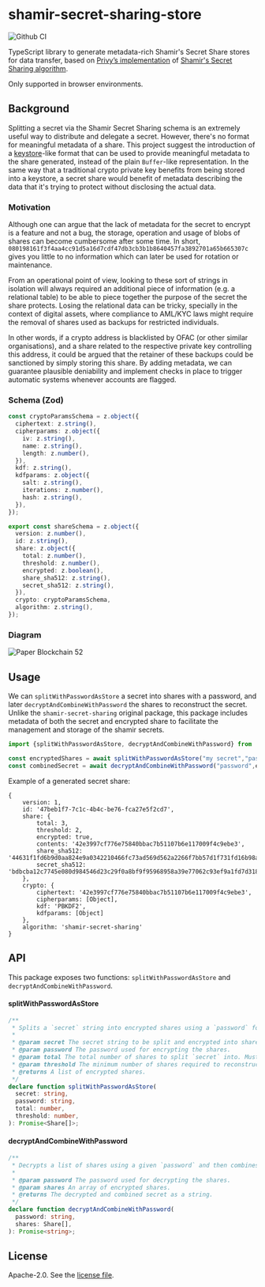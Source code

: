 # shamir-secret-sharing-store

![Github CI](https://github.com/0xjjpa/shamir-secret-sharing-store/workflows/Github%20CI/badge.svg)

TypeScript library to generate metadata-rich Shamir's Secret Share stores for data transfer, based on [Privy’s implementation](https://github.com/privy-io/shamir-secret-sharing) of [Shamir's Secret Sharing algorithm](https://en.wikipedia.org/wiki/Shamir%27s_Secret_Sharing).

Only supported in browser environments.

## Background

Splitting a secret via the Shamir Secret Sharing schema is an extremely useful way to distribute and delegate a secret. However, there's no format for meaningful metadata of a share. This project suggest the introduction of a [keystore](https://goethereumbook.org/keystore/)-like format that can be used to provide meaningful metadata to the share generated, instead of the plain `Buffer`-like representation. In the same way that a traditional crypto private key benefits from being stored into a keystore, a secret share would benefit of metadata describing the data that it's trying to protect without disclosing the actual data.

### Motivation

Although one can argue that the lack of metadata for the secret to encrypt is a feature and not a bug, the storage, operation and usage of blobs of shares can become cumbersome after some time. In short, `080198161f3f4aa4cc91d5a16d7cdf47db3cb3b1b8640457fa3892701a65b665307c` gives you little to no information which can later be used for rotation or maintenance.

From an operational point of view, looking to these sort of strings in isolation will always required an additional piece of information (e.g. a relational table) to be able to piece together the purpose of the secret the share protects. Losing the relational data can be tricky, specially in the context of digital assets, where compliance to AML/KYC laws might require the removal of shares used as backups for restricted individuals.

In other words, if a crypto address is blacklisted by OFAC (or other similar organisations), and a share related to the respective private key controlling this address, it could be argued that the retainer of these backups could be sanctioned by simply storing this share. By adding metadata, we can guarantee plausible deniability and implement checks in place to trigger automatic systems whenever accounts are flagged.

### Schema (Zod)


```typescript
const cryptoParamsSchema = z.object({
  ciphertext: z.string(),
  cipherparams: z.object({
    iv: z.string(),
    name: z.string(),
    length: z.number(),
  }),
  kdf: z.string(),
  kdfparams: z.object({
    salt: z.string(),
    iterations: z.number(),
    hash: z.string(),
  }),
});

export const shareSchema = z.object({
  version: z.number(),
  id: z.string(),
  share: z.object({
    total: z.number(),
    threshold: z.number(),
    encrypted: z.boolean(),
    share_sha512: z.string(),
    secret_sha512: z.string(),
  }),
  crypto: cryptoParamsSchema,
  algorithm: z.string(),
});

```

### Diagram

![Paper Blockchain 52](https://github.com/privy-io/shamir-secret-sharing/assets/1128312/12c1f650-97de-4693-9d85-10d81a2300b3)


## Usage

We can `splitWithPasswordAsStore` a secret into shares with a password, and later `decryptAndCombineWithPassword` the shares to reconstruct the secret. Unlike the `shamir-secret-sharing` original package, this package includes metadata of both the secret and encrypted share to
facilitate the management and storage of the shamir secrets.

```typescript
import {splitWithPasswordAsStore, decryptAndCombineWithPassword} from 'shamir-secret-sharing-store';

const encryptedShares = await splitWithPasswordAsStore("my secret","password",3,2);
const combinedSecret = await decryptAndCombineWithPassword("password",encryptedShares);
```

Example of a generated secret share:

```
{
    version: 1,
    id: '47beb1f7-7c1c-4b4c-be76-fca27e5f2cd7',
    share: {
        total: 3,
        threshold: 2,
        encrypted: true,
        contents: '42e3997cf776e75840bbac7b51107b6e117009f4c9ebe3',
        share_sha512: '44631f1fd6b9d0aa824e9a0342210466fc73ad569d562a2266f7bb57d1f731fd16b98a308bf6131b8bd3574a5c23d935c3079baeab95c030bfe2087454829bb1',
        secret_sha512: 'bdbcba12c7745e080d984546d23c29f0a8bf9f95968958a39e77062c93ef9a1fd7d318e5d3fb9d41d358b8678dd5b75070ab21aecaab88c563c3b8189e2d1c74'
    },
    crypto: {
        ciphertext: '42e3997cf776e75840bbac7b51107b6e117009f4c9ebe3',
        cipherparams: [Object],
        kdf: 'PBKDF2',
        kdfparams: [Object]
    },
    algorithm: 'shamir-secret-sharing'
}
```

## API

This package exposes two functions: `splitWithPasswordAsStore` and `decryptAndCombineWithPassword`.

#### splitWithPasswordAsStore

```ts
/**
 * Splits a `secret` string into encrypted shares using a `password` for encryption. It first splits the secret and then encrypts each share with the given password.
 * 
 * @param secret The secret string to be split and encrypted into shares.
 * @param password The password used for encrypting the shares.
 * @param total The total number of shares to split `secret` into. Must be a positive integer.
 * @param threshold The minimum number of shares required to reconstruct the original `secret`. Must be a positive integer.
 * @returns A list of encrypted shares.
 */
declare function splitWithPasswordAsStore(
  secret: string,
  password: string,
  total: number,
  threshold: number,
): Promise<Share[]>;
```

#### decryptAndCombineWithPassword

```ts
/**
 * Decrypts a list of shares using a given `password` and then combines them to reconstruct the original secret.
 * 
 * @param password The password used for decrypting the shares.
 * @param shares An array of encrypted shares.
 * @returns The decrypted and combined secret as a string.
 */
declare function decryptAndCombineWithPassword(
  password: string,
  shares: Share[],
): Promise<string>;
```

## License

Apache-2.0. See the [license file](LICENSE).